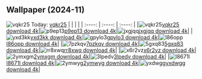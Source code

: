 ## Wallpaper (2024-11)
![vqkr25](https://w.wallhaven.cc/full/vq/wallhaven-vqkr25.png) Today: [vqkr25](https://th.wallhaven.cc/small/vq/vqkr25.jpg)
|      |      |      |
| :----: | :----: | :----: |
|![vqkr25](https://th.wallhaven.cc/small/vq/vqkr25.jpg)[vqkr25 download 4k](https://wallhaven.cc/w/vqkr25)|![p9ep13](https://th.wallhaven.cc/small/p9/p9ep13.jpg)[p9ep13 download 4k](https://wallhaven.cc/w/p9ep13)|![jxgjqq](https://th.wallhaven.cc/small/jx/jxgjqq.jpg)[jxgjqq download 4k](https://wallhaven.cc/w/jxgjqq)|
|![yxd3kk](https://th.wallhaven.cc/small/yx/yxd3kk.jpg)[yxd3kk download 4k](https://wallhaven.cc/w/yxd3kk)|![gpylo3](https://th.wallhaven.cc/small/gp/gpylo3.jpg)[gpylo3 download 4k](https://wallhaven.cc/w/gpylo3)|![l86opp](https://th.wallhaven.cc/small/l8/l86opp.jpg)[l86opp download 4k](https://wallhaven.cc/w/l86opp)|
|![7pzkqv](https://th.wallhaven.cc/small/7p/7pzkqv.jpg)[7pzkqv download 4k](https://wallhaven.cc/w/7pzkqv)|![5gxq83](https://th.wallhaven.cc/small/5g/5gxq83.jpg)[5gxq83 download 4k](https://wallhaven.cc/w/5gxq83)|![rr8xwq](https://th.wallhaven.cc/small/rr/rr8xwq.jpg)[rr8xwq download 4k](https://wallhaven.cc/w/rr8xwq)|
|![x6r2vz](https://th.wallhaven.cc/small/x6/x6r2vz.jpg)[x6r2vz download 4k](https://wallhaven.cc/w/x6r2vz)|![2ymxgm](https://th.wallhaven.cc/small/2y/2ymxgm.jpg)[2ymxgm download 4k](https://wallhaven.cc/w/2ymxgm)|![3lpedv](https://th.wallhaven.cc/small/3l/3lpedv.jpg)[3lpedv download 4k](https://wallhaven.cc/w/3lpedv)|
|![l8671l](https://th.wallhaven.cc/small/l8/l8671l.jpg)[l8671l download 4k](https://wallhaven.cc/w/l8671l)|![2ymwyg](https://th.wallhaven.cc/small/2y/2ymwyg.jpg)[2ymwyg download 4k](https://wallhaven.cc/w/2ymwyg)|![yxdwgg](https://th.wallhaven.cc/small/yx/yxdwgg.jpg)[yxdwgg download 4k](https://wallhaven.cc/w/yxdwgg)|
